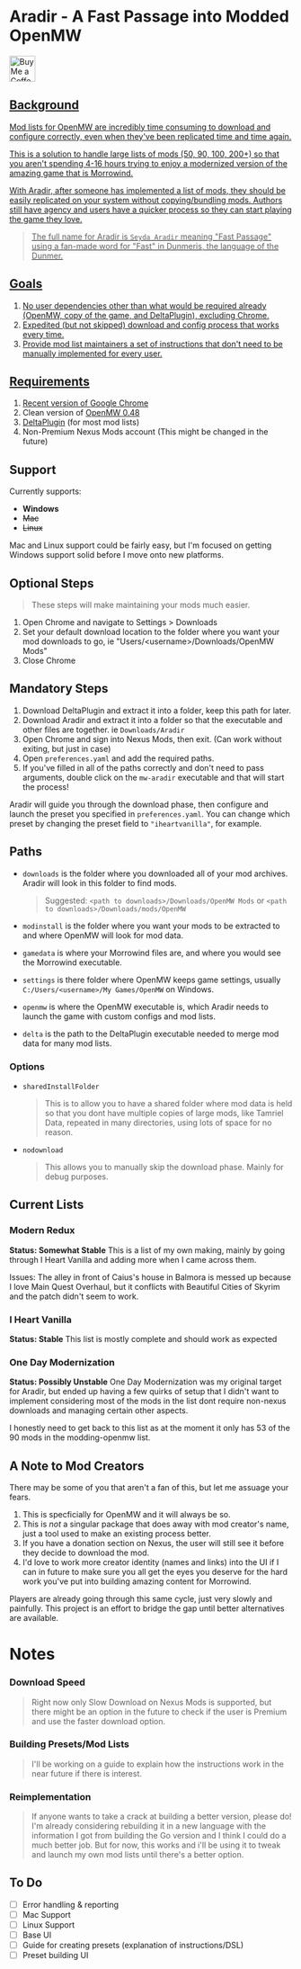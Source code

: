 # Aradir - A Fast Passage into Modded OpenMW

<a href='https://ko-fi.com/kalculate' target='_blank'><img height='35' style='border:0px;height:46px;' src='https://az743702.vo.msecnd.net/cdn/kofi3.png?v=0' border='0' alt='Buy Me a Coffee at ko-fi.com' />


## **Background**

Mod lists for OpenMW are incredibly time consuming to download and configure correctly, even when they've been replicated time and time again. 

This is a solution to handle large lists of mods (50, 90, 100, 200+) so that you aren't spending 4-16 hours trying to enjoy a modernized version of the amazing game that is Morrowind.

With Aradir, after someone has implemented a list of mods, they should be easily replicated on your system without copying/bundling mods. Authors still have agency and users have a quicker process so they can start playing the game they love.

> The full name for Aradir is `Seyda Aradir` meaning "Fast Passage" using a fan-made word for "Fast" in Dunmeris, the language of the Dunmer.

## Goals
1. No user dependencies other than what would be required already (OpenMW, copy of the game, and DeltaPlugin), excluding Chrome.
2. Expedited (but not skipped) download and config process that works every time.
3. Provide mod list maintainers a set of instructions that don't need to be manually implemented for every user.

## **Requirements**

1. Recent version of [Google Chrome](https://www.google.com/chrome/)
2. Clean version of [OpenMW 0.48](https://openmw.org/downloads/)
3. [DeltaPlugin](https://gitlab.com/bmwinger/delta-plugin/-/releases) (for most mod lists)
4. Non-Premium Nexus Mods account (This might be changed in the future)

## **Support**

Currently supports:

* **Windows**
* ~~Mac~~
* ~~Linux~~

Mac and Linux support could be fairly easy, but I'm focused on getting Windows support solid before I move onto new platforms.

## **Optional Steps**

> These steps will make maintaining your mods much easier.

1. Open Chrome and navigate to Settings > Downloads
2. Set your default download location to the folder where you want your mod downloads to go, ie "Users/\<username\>/Downloads/OpenMW Mods"
3. Close Chrome

## **Mandatory Steps**

1. Download DeltaPlugin and extract it into a folder, keep this path for later.
2. Download Aradir and extract it into a folder so that the executable and other files are together. ie `Downloads/Aradir`
3. Open Chrome and sign into Nexus Mods, then exit. (Can work without exiting, but just in case)
4. Open `preferences.yaml` and add the required paths.
5. If you've filled in all of the paths correctly and don't need to pass arguments, double click on the `mw-aradir` executable and that will start the process!

Aradir will guide you through the download phase, then configure and launch the preset you specified in `preferences.yaml`. You can change which preset by changing the preset field to `"iheartvanilla"`, for example.

## **Paths**

* `downloads` is the folder where you downloaded all of your mod archives. Aradir will look in this folder to find mods. 

  > Suggested: `<path to downloads>/Downloads/OpenMW Mods` or `<path to downloads>/Downloads/mods/OpenMW`

* `modinstall` is the folder where you want your mods to be extracted to and where OpenMW will look for mod data.
* `gamedata` is where your Morrowind files are, and where you would see the Morrowind executable.
* `settings` is there folder where OpenMW keeps game settings, usually `C:/Users/<username>/My Games/OpenMW` on Windows.
* `openmw` is where the OpenMW executable is, which Aradir needs to launch the game with custom configs and mod lists.
* `delta` is the path to the DeltaPlugin executable needed to merge mod data for many mod lists.

### Options

* `sharedInstallFolder`
  > This is to allow you to have a shared folder where mod data is held so that you dont have multiple copies of large mods, like Tamriel Data, repeated in many directories, using lots of space for no reason.
* `nodownload`
  > This allows you to manually skip the download phase. Mainly for debug purposes.


## Current Lists

### Modern Redux

**Status: Somewhat Stable**
This is a list of my own making, mainly by going through I Heart Vanilla and adding more when I came across them.

Issues: The alley in front of Caius's house in Balmora is messed up because I love Main Quest Overhaul, but it conflicts with Beautiful Cities of Skyrim and the patch didn't seem to work.

### I Heart Vanilla

**Status: Stable**
This list is mostly complete and should work as expected

### One Day Modernization

**Status: Possibly Unstable**
One Day Modernization was my original target for Aradir, but ended up having a few quirks of setup that I didn't want to implement considering most of the mods in the list dont require non-nexus downloads and managing certain other aspects.

I honestly need to get back to this list as at the moment it only has 53 of the 90 mods in the modding-openmw list.
### 

## A Note to Mod Creators

There may be some of you that aren't a fan of this, but let me assuage your fears.

1. This is specficially for OpenMW and it will always be so.
2. This is *not* a singular package that does away with mod creator's name, just a tool used to make an existing process better.
3. If you have a donation section on Nexus, the user will still see it before they decide to download the mod.
4. I'd love to work more creator identity (names and links) into the UI if I can in future to make sure you all get the eyes you deserve for the hard work you've put into building amazing content for Morrowind.

Players are already going through this same cycle, just very slowly and painfully. This project is an effort to bridge the gap until better alternatives are available.


# Notes

### **Download Speed**

> Right now only Slow Download on Nexus Mods is supported, but there might be an option in the future to check if the user is Premium and use the faster download option.
### **Building Presets/Mod Lists**

> I'll be working on a guide to explain how the instructions work in the near future if there is interest.

### **Reimplementation**
> If anyone wants to take a crack at building a better version, please do! I'm already considering rebuilding it in a new language with the information I got from building the Go version and I think I could do a much better job. But for now, this works and i'll be using it to tweak and launch my own mod lists until there's a better option.


## To Do
- [ ] Error handling & reporting
- [ ] Mac Support
- [ ] Linux Support
- [ ] Base UI
- [ ] Guide for creating presets (explanation of instructions/DSL)
- [ ] Preset building UI